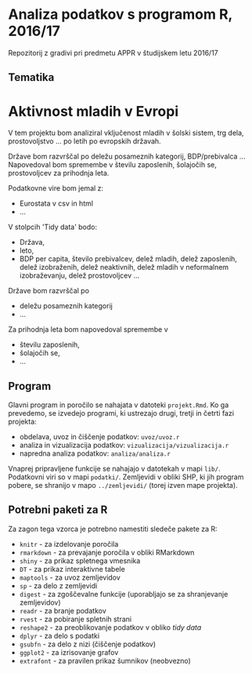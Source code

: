 # Analiza podatkov s programom R, 2016/17

Repozitorij z gradivi pri predmetu APPR v študijskem letu 2016/17

## Tematika
# Aktivnost mladih v Evropi

V tem projektu bom analiziral vključenost mladih v šolski sistem, trg dela, prostovoljstvo ... po letih po evropskih državah.

Države bom razvrščal po deležu posameznih kategorij, BDP/prebivalca ...
Napovedoval bom spremembe v številu zaposlenih, šolajočih se, prostovoljcev za prihodnja leta.

Podatkovne vire bom jemal z:
* Eurostata v csv in html
* ...

V stolpcih 'Tidy data' bodo:
* Država,
* leto,
* BDP per capita, število prebivalcev, delež mladih, delež zaposlenih, delež izobraženih, delež neaktivnih, delež mladih v neformalnem izobraževanju, delež prostovoljcev ...

Države bom razvrščal po 
* deležu posameznih kategorij
* ...

Za prihodnja leta bom napovedoval spremembe v
* številu zaposlenih,
* šolajočih se, 
* ...

## Program

Glavni program in poročilo se nahajata v datoteki `projekt.Rmd`. Ko ga prevedemo,
se izvedejo programi, ki ustrezajo drugi, tretji in četrti fazi projekta:

* obdelava, uvoz in čiščenje podatkov: `uvoz/uvoz.r`
* analiza in vizualizacija podatkov: `vizualizacija/vizualizacija.r`
* napredna analiza podatkov: `analiza/analiza.r`

Vnaprej pripravljene funkcije se nahajajo v datotekah v mapi `lib/`. Podatkovni
viri so v mapi `podatki/`. Zemljevidi v obliki SHP, ki jih program pobere, se
shranijo v mapo `../zemljevidi/` (torej izven mape projekta).

## Potrebni paketi za R

Za zagon tega vzorca je potrebno namestiti sledeče pakete za R:

* `knitr` - za izdelovanje poročila
* `rmarkdown` - za prevajanje poročila v obliki RMarkdown
* `shiny` - za prikaz spletnega vmesnika
* `DT` - za prikaz interaktivne tabele
* `maptools` - za uvoz zemljevidov
* `sp` - za delo z zemljevidi
* `digest` - za zgoščevalne funkcije (uporabljajo se za shranjevanje zemljevidov)
* `readr` - za branje podatkov
* `rvest` - za pobiranje spletnih strani
* `reshape2` - za preoblikovanje podatkov v obliko *tidy data*
* `dplyr` - za delo s podatki
* `gsubfn` - za delo z nizi (čiščenje podatkov)
* `ggplot2` - za izrisovanje grafov
* `extrafont` - za pravilen prikaz šumnikov (neobvezno)
